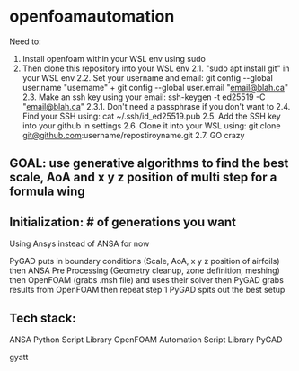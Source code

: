 # openfoamautomation


Need to:
1. Install openfoam within your WSL env using sudo
2. Then clone this repository into your WSL env
    2.1. "sudo apt install git" in your WSL env
    2.2. Set your username and email: git config --global user.name "username" + git config --global user.email "email@blah.ca"
    2.3. Make an ssh key using your email: ssh-keygen -t ed25519 -C "email@blah.ca"
        2.3.1. Don't need a passphrase if you don't want to
    2.4. Find your SSH using: cat ~/.ssh/id_ed25519.pub
    2.5. Add the SSH key into your github in settings
    2.6. Clone it into your WSL using: git clone git@github.com:username/repostiroyname.git
    2.7. GO crazy

## GOAL: use generative algorithms to find the best scale, AoA and x y z position of multi step for a formula wing 
## Initialization: # of generations you want

Using Ansys instead of ANSA for now

PyGAD puts in boundary conditions (Scale, AoA, x y z position of airfoils) then
ANSA Pre Processing (Geometry cleanup, zone definition, meshing) then
OpenFOAM (grabs .msh file) and uses their solver then 
PyGAD grabs results from OpenFOAM then repeat step 1
PyGAD spits out the best setup 


## Tech stack:
ANSA Python Script Library
OpenFOAM Automation Script Library
PyGAD

gyatt
